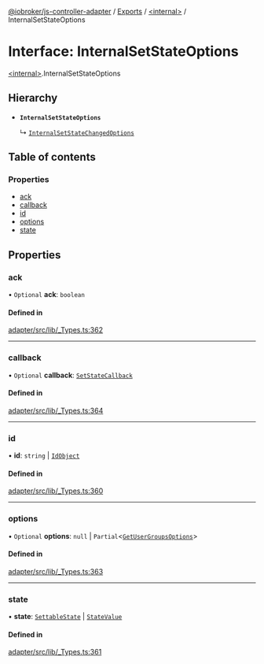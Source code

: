 [@iobroker/js-controller-adapter](../README.md) / [Exports](../modules.md) / [\<internal\>](../modules/internal_.md) / InternalSetStateOptions

# Interface: InternalSetStateOptions

[\<internal\>](../modules/internal_.md).InternalSetStateOptions

## Hierarchy

- **`InternalSetStateOptions`**

  ↳ [`InternalSetStateChangedOptions`](internal_.InternalSetStateChangedOptions.md)

## Table of contents

### Properties

- [ack](internal_.InternalSetStateOptions.md#ack)
- [callback](internal_.InternalSetStateOptions.md#callback)
- [id](internal_.InternalSetStateOptions.md#id)
- [options](internal_.InternalSetStateOptions.md#options)
- [state](internal_.InternalSetStateOptions.md#state)

## Properties

### ack

• `Optional` **ack**: `boolean`

#### Defined in

[adapter/src/lib/_Types.ts:362](https://github.com/ioBroker/ioBroker.js-controller/blob/4020943e/packages/adapter/src/lib/_Types.ts#L362)

___

### callback

• `Optional` **callback**: [`SetStateCallback`](../modules/internal_.md#setstatecallback)

#### Defined in

[adapter/src/lib/_Types.ts:364](https://github.com/ioBroker/ioBroker.js-controller/blob/4020943e/packages/adapter/src/lib/_Types.ts#L364)

___

### id

• **id**: `string` \| [`IdObject`](internal_.IdObject.md)

#### Defined in

[adapter/src/lib/_Types.ts:360](https://github.com/ioBroker/ioBroker.js-controller/blob/4020943e/packages/adapter/src/lib/_Types.ts#L360)

___

### options

• `Optional` **options**: ``null`` \| `Partial`\<[`GetUserGroupsOptions`](internal_.GetUserGroupsOptions.md)\>

#### Defined in

[adapter/src/lib/_Types.ts:363](https://github.com/ioBroker/ioBroker.js-controller/blob/4020943e/packages/adapter/src/lib/_Types.ts#L363)

___

### state

• **state**: [`SettableState`](../modules/internal_.md#settablestate) \| [`StateValue`](../modules/internal_.md#statevalue)

#### Defined in

[adapter/src/lib/_Types.ts:361](https://github.com/ioBroker/ioBroker.js-controller/blob/4020943e/packages/adapter/src/lib/_Types.ts#L361)
